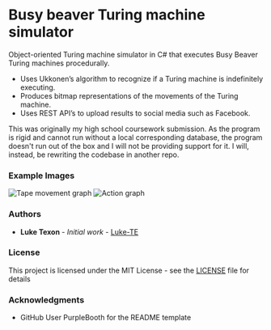# Busy beaver Turing machine simulator

Object-oriented Turing machine simulator in C# that executes Busy Beaver Turing machines procedurally.
* Uses Ukkonen’s algorithm to recognize if a Turing machine is indefinitely executing.
* Produces bitmap representations of the movements of the Turing machine. 
* Uses REST API’s to upload results to social media such as Facebook.

This was originally my high school coursework submission.
As the program is rigid and cannot run without a local corresponding database, the program doesn't run out of the box and I will not be providing support for it. I will, instead, be rewriting the codebase in another repo.

### Example Images
![Tape movement graph](https://scontent-lhr8-1.xx.fbcdn.net/v/t31.0-8/26951817_2011077822491011_9017621501766794202_o.png?_nc_cat=102&_nc_oc=AQlWME7C6rUSsZmt2N9whBO8IpfDxMDkh5zxhoL02jluvyhBvY5i1e3jHR7eF2LS_GJTojsQ1Vdd_KJ58l27-hzS&_nc_ht=scontent-lhr8-1.xx&oh=6be37a51003db6fca9a8d8211e2322dc&oe=5EBC71E9)
![Action graph](https://scontent-lht6-1.xx.fbcdn.net/v/t31.0-8/27024140_2011077842491009_7004110215496554517_o.png?_nc_cat=107&_nc_oc=AQk8e9_BdGdH9gBQicIdbGq-pZelmjWat-z_mGDzGUsn0mbtSZi1wN0_JDfcjcMn5y15aU_e_SFFMtALFChA-j_a&_nc_ht=scontent-lht6-1.xx&oh=0ac8247665b4de6a6d341542545299e2&oe=5F034642)



### Authors

* **Luke Texon** - *Initial work* - [Luke-TE](https://github.com/Luke-TE)

### License

This project is licensed under the MIT License - see the [LICENSE](LICENSE) file for details

### Acknowledgments

* GitHub User PurpleBooth for the README template
